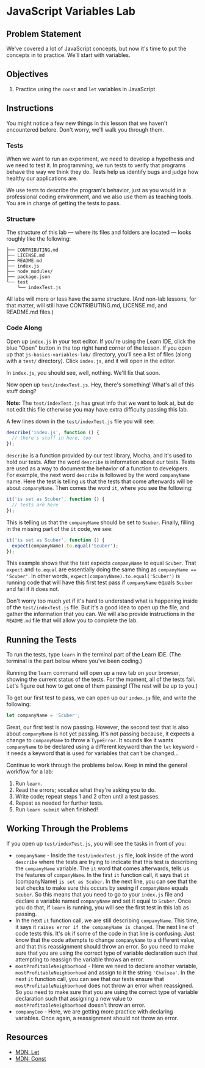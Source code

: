 # JavaScript Variables Lab

## Problem Statement

We've covered a lot of JavaScript concepts, but now it's time to put the concepts in to practice. We'll start with variables.

## Objectives

1. Practice using the `const` and `let` variables in JavaScript

## Instructions

You might notice a few new things in this lesson that we haven't encountered
before. Don't worry, we'll walk you through them.

### Tests

When we want to run an experiment, we need to develop a hypothesis and we need
to test it. In programming, we run tests to verify that programs behave the way
we think they do. Tests help us identify bugs and judge how healthy our
applications are.

We use tests to describe the program's behavior, just as you would in a
professional coding environment, and we also use them as teaching tools. You are
in charge of getting the tests to pass.

### Structure

The structure of this lab — where its files and folders are located — looks
roughly like the following:

```
├── CONTRIBUTING.md
├── LICENSE.md
├── README.md
├── index.js
├── node_modules/
├── package.json
└── test
    └── indexTest.js
```

All labs will more or less have the same structure. (And non-lab lessons, for
that matter, will still have CONTRIBUTING.md, LICENSE.md, and README.md files.)

### Code Along

Open up `index.js` in your text editor. If you're using the Learn IDE, click the
blue "Open" button in the top right hand corner of the lesson. If you open up
that `js-basics-variables-lab/` directory, you'll see a list of files (along
with a `test/` directory). Click `index.js`, and it will open in the editor.

In `index.js`, you should see, well, nothing. We'll fix that soon.

Now open up `test/indexTest.js`. Hey, there's something! What's all of this
stuff doing?

**Note:** The `test/indexTest.js` has great info that we want to look at, but do
not edit this file otherwise you may have extra difficulty passing this lab.

A few lines down in the `test/indexTest.js` file you will see:

```js
describe('index.js', function () {
  // there's stuff in here, too
});
```

`describe` is a function provided by our test library, Mocha, and it's used to
hold our tests. After the word `describe` is information about our tests. Tests
are used as a way to document the behavior of a function to developers. For
example, the next word `describe` is followed by the word `companyName` name.
Here the test is telling us that the tests that come afterwards will be about
`companyName`. Then comes the word `it`, where you see the following:

```js
it('is set as Scuber', function () {
  // tests are here
});
```

This is telling us that the `companyName` should be set to `Scuber`. Finally,
filling in the missing part of the `it` code, we see:

```js
it('is set as Scuber', function () {
  expect(companyName).to.equal('Scuber');
});
```

This example shows that the test expects `companyName` to equal `Scuber`. That
`expect` and `to.equal` are essentially doing the same thing as `companyName ==
'Scuber'`. In other words, `expect(companyName).to.equal('Scuber')` is running
code that will have this first test pass if `companyName` equals `Scuber` and
fail if it does not.

Don't worry too much yet if it's hard to understand what is happening inside of
the `test/indexTest.js` file. But it's a good idea to open up the file, and
gather the information that you can. We will also provide instructions in the
`README.md` file that will allow you to complete the lab.

## Running the Tests

To run the tests, type `learn` in the terminal part of the Learn IDE.
(The terminal is the part below where you've been coding.)

Running the `learn` command will open up a new tab on your browser, showing the
current status of the tests. For the moment, all of the tests fail. Let's figure
out how to get one of them passing! (The rest will be up to you.)

To get our first test to pass, we can open up our `index.js` file, and write the
following:

```js
let companyName = 'Scuber';
```

Great, our first test is now passing. However, the second test that is also about
`companyName` is not yet passing. It's not passing because, it expects a change to
`companyName` to throw a `TypeError`. It sounds like it wants `companyName` to
be declared using a different keyword than the `let` keyword - it needs a
keyword that is used for variables that can't be changed...

Continue to work through the problems below. Keep in mind the general workflow
for a lab:

1. Run `learn`.
2. Read the errors; vocalize what they're asking you to do.
3. Write code; repeat steps 1 and 2 often until a test passes.
4. Repeat as needed for further tests.
5. Run `learn submit` when finished!

## Working Through the Problems

If you open up `test/indexTest.js`, you will see the tasks in front of you:

+ `companyName` - Inside the `test/indexTest.js` file, look inside of the word `describe` where the tests are trying to indicate that this test is describing the `companyName` variable. The `it` word that comes afterwards, tells us the features of `companyName`. In the first `it` function call, it says that `it` (companyName) `is set as Scuber`. In the next line, you can see that the test checks to make sure this occurs by seeing if `companyName` equals `Scuber`. So this means that you need to go to your `index.js` file and declare a variable named `companyName` and set it equal to `Scuber`. Once you do that, if `learn` is running, you will see the first test in this lab as passing.
+ In the next `it` function call, we are still describing `companyName`. This time, it says it `raises error if the companyName is changed`. The next line of code tests this. It's ok if some of the code in that line is confusing. Just know that the code attempts to change `companyName` to a different value, and that this reassignment should throw an error. So you need to make sure that you are using the correct type of variable declaration such that attempting to reassign the variable throws an error.
+ `mostProfitableNeighborhood` - Here we need to declare another variable, `mostProfitableNeighborhood` and assign to it the string `'Chelsea'`. In the next `it` function call, you can see that our tests ensure that `mostProfitableNeighborhood` does not throw an error when reassigned. So you need to make sure that you are using the correct type of variable declaration such that assigning a new value to `mostProfitableNeighborhood` doesn't throw an error.
+ `companyCeo` - Here, we are getting more practice with declaring variables. Once again, a reassignment should not throw an error.

## Resources

- [MDN: Let](https://developer.mozilla.org/en-US/docs/Web/JavaScript/Reference/Statements/let)
- [MDN: Const](https://developer.mozilla.org/en-US/docs/Web/JavaScript/Reference/Statements/const)

